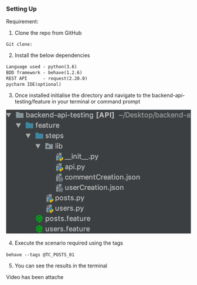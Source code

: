 
### Setting Up
Requirement:

1. Clone the repo from GitHub 

```
Git clone:
```
2. Install the below dependencies 
```
Language used - python(3.6) 
BDD framework - behave(1.2.6) 
REST API      - request(2.20.0) 
pycharm IDE(optional)
```

3. Once installed initialise the directory and navigate to the backend-api-testing/feature in your terminal or command prompt

  ![API framework](framework.png)

4. Execute the scenario required using the tags

``
behave --tags @TC_POSTS_01 
``

5. You can see the results in the terminal 

Video has been attache 

